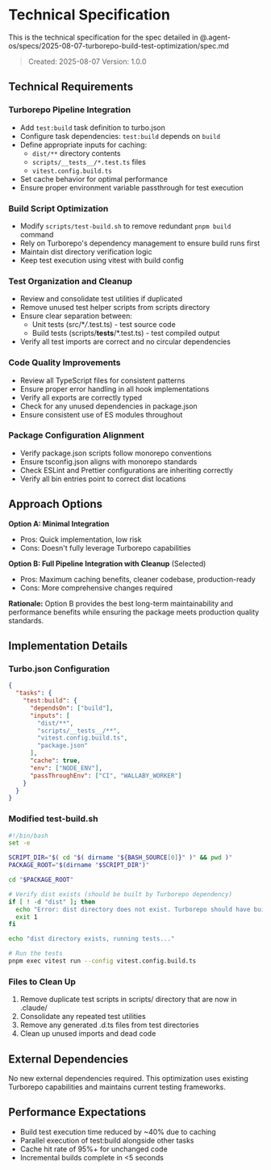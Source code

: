 # Technical Specification

This is the technical specification for the spec detailed in @.agent-os/specs/2025-08-07-turborepo-build-test-optimization/spec.md

> Created: 2025-08-07
> Version: 1.0.0

## Technical Requirements

### Turborepo Pipeline Integration

- Add `test:build` task definition to turbo.json
- Configure task dependencies: `test:build` depends on `build`
- Define appropriate inputs for caching:
  - `dist/**` directory contents
  - `scripts/__tests__/*.test.ts` files
  - `vitest.config.build.ts`
- Set cache behavior for optimal performance
- Ensure proper environment variable passthrough for test execution

### Build Script Optimization

- Modify `scripts/test-build.sh` to remove redundant `pnpm build` command
- Rely on Turborepo's dependency management to ensure build runs first
- Maintain dist directory verification logic
- Keep test execution using vitest with build config

### Test Organization and Cleanup

- Review and consolidate test utilities if duplicated
- Remove unused test helper scripts from scripts directory
- Ensure clear separation between:
  - Unit tests (src/\*_/_.test.ts) - test source code
  - Build tests (scripts/**tests**/\*.test.ts) - test compiled output
- Verify all test imports are correct and no circular dependencies

### Code Quality Improvements

- Review all TypeScript files for consistent patterns
- Ensure proper error handling in all hook implementations
- Verify all exports are correctly typed
- Check for any unused dependencies in package.json
- Ensure consistent use of ES modules throughout

### Package Configuration Alignment

- Verify package.json scripts follow monorepo conventions
- Ensure tsconfig.json aligns with monorepo standards
- Check ESLint and Prettier configurations are inheriting correctly
- Verify all bin entries point to correct dist locations

## Approach Options

**Option A: Minimal Integration**

- Pros: Quick implementation, low risk
- Cons: Doesn't fully leverage Turborepo capabilities

**Option B: Full Pipeline Integration with Cleanup** (Selected)

- Pros: Maximum caching benefits, cleaner codebase, production-ready
- Cons: More comprehensive changes required

**Rationale:** Option B provides the best long-term maintainability and performance benefits while ensuring the package meets production quality standards.

## Implementation Details

### Turbo.json Configuration

```json
{
  "tasks": {
    "test:build": {
      "dependsOn": ["build"],
      "inputs": [
        "dist/**",
        "scripts/__tests__/**",
        "vitest.config.build.ts",
        "package.json"
      ],
      "cache": true,
      "env": ["NODE_ENV"],
      "passThroughEnv": ["CI", "WALLABY_WORKER"]
    }
  }
}
```

### Modified test-build.sh

```bash
#!/bin/bash
set -e

SCRIPT_DIR="$( cd "$( dirname "${BASH_SOURCE[0]}" )" && pwd )"
PACKAGE_ROOT="$(dirname "$SCRIPT_DIR")"

cd "$PACKAGE_ROOT"

# Verify dist exists (should be built by Turborepo dependency)
if [ ! -d "dist" ]; then
  echo "Error: dist directory does not exist. Turborepo should have built it!"
  exit 1
fi

echo "dist directory exists, running tests..."

# Run the tests
pnpm exec vitest run --config vitest.config.build.ts
```

### Files to Clean Up

1. Remove duplicate test scripts in scripts/ directory that are now in .claude/
2. Consolidate any repeated test utilities
3. Remove any generated .d.ts files from test directories
4. Clean up unused imports and dead code

## External Dependencies

No new external dependencies required. This optimization uses existing Turborepo capabilities and maintains current testing frameworks.

## Performance Expectations

- Build test execution time reduced by ~40% due to caching
- Parallel execution of test:build alongside other tasks
- Cache hit rate of 95%+ for unchanged code
- Incremental builds complete in <5 seconds
